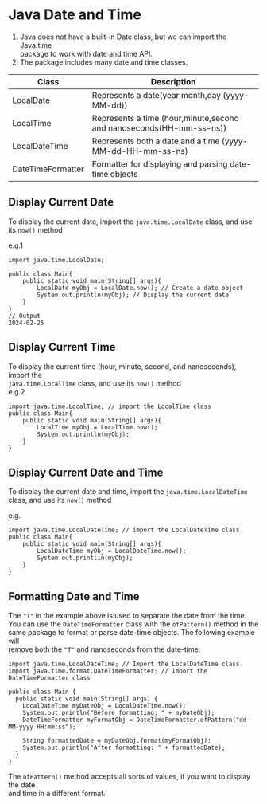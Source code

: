 # Java Date and Time
1. Java does not have a built-in Date class, but we can import the Java.time   
package to work with date and time API.  
2. The package includes many date and time classes. 

|Class|Description|
|---------|-------|
|LocalDate|Represents a date(year,month,day (yyyy-MM-dd))|
|LocalTime|Represents a time (hour,minute,second and nanoseconds(HH-mm-ss-ns))|
|LocalDateTime|Represents both a date and a time (yyyy-MM-dd-HH-mm-ss-ns)|
|DateTimeFormatter|Formatter for displaying and parsing date-time objects|

## Display Current Date
To display the current date, import the `java.time.LocalDate` class, and use its `now()` method

e.g.1
```
import java.time.LocalDate;

public class Main{
    public static void main(String[] args){
        LocalDate myObj = LocalDate.now(); // Create a date object
        System.out.println(myObj); // Display the current date
    }
}
// Output
2024-02-25
```
## Display Current Time
To display the current time (hour, minute, second, and nanoseconds), import the   
`java.time.LocalTime` class, and use its `now()` method  
e.g.2  
```
import java.time.LocalTime; // import the LocalTime class
public class Main{
    public static void main(String[] args){
        LocalTime myObj = LocalTime.now();
        System.out.println(myObj);
    }
}
```

## Display Current Date and Time
To display the current date and time, import the `java.time.LocalDateTime` class, and use its `now()` method

e.g. 
```
import java.time.LocalDateTime; // import the LocalDateTime class
public class Main{
    public static void main(String[] args){
        LocalDateTime myObj = LocalDateTime.now();
        System.out.printlin(myObj);
    }
}
```
## Formatting Date and Time
The `"T"` in the example above is used to separate the date from the time.   
You can use the `DateTimeFormatter` class with the `ofPattern()` method in the   
same package to format or parse date-time objects. The following example will   
remove both the `"T"` and nanoseconds from the date-time:

```
import java.time.LocalDateTime; // Import the LocalDateTime class
import java.time.format.DateTimeFormatter; // Import the DateTimeFormatter class

public class Main {
  public static void main(String[] args) {
    LocalDateTime myDateObj = LocalDateTime.now();
    System.out.println("Before formatting: " + myDateObj);
    DateTimeFormatter myFormatObj = DateTimeFormatter.ofPattern("dd-MM-yyyy HH:mm:ss");

    String formattedDate = myDateObj.format(myFormatObj);
    System.out.println("After formatting: " + formattedDate);
  }
}
```
The `ofPattern()` method accepts all sorts of values, if you want to display the date   
and time in a different format.